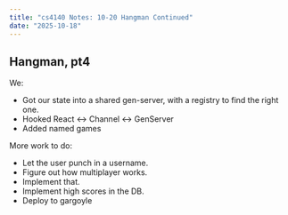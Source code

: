 ```yaml
---
title: "cs4140 Notes: 10-20 Hangman Continued"
date: "2025-10-18"
---
```


## Hangman, pt4

We:

- Got our state into a shared gen-server, with a registry to
  find the right one.
- Hooked React <-> Channel <-> GenServer
- Added named games

More work to do:

- Let the user punch in a username.
- Figure out how multiplayer works.
- Implement that.
- Implement high scores in the DB.
- Deploy to gargoyle

